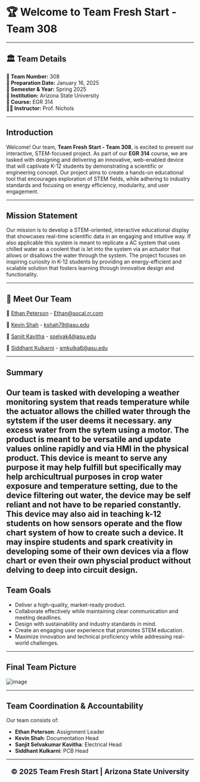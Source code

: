 # 🏆 **Welcome to Team Fresh Start - Team 308**

---

## 🏛 **Team Details**
**🔢 Team Number:** 308  
**📅 Preparation Date:** January 16, 2025  
**📆 Semester & Year:** Spring 2025  
**🏫 Institution:** Arizona State University  
**📖 Course:** EGR 314  
**👨‍🏫 Instructor:** Prof. Nichols  

---

## Introduction  
Welcome! Our team, **Team Fresh Start - Team 308**, is excited to present our interactive, STEM-focused project. As part of our **EGR 314** course, we are tasked with designing and delivering an innovative, web-enabled device that will captivate K-12 students by demonstrating a scientific or engineering concept. Our project aims to create a hands-on educational tool that encourages exploration of STEM fields, while adhering to industry standards and focusing on energy efficiency, modularity, and user engagement.

---

## Mission Statement  
Our mission is to develop a STEM-oriented, interactive educational display that showcases real-time scientific data in an engaging and intuitive way. If also applicable this system is meant to replicate a AC system that uses chilled water as a coolent that is let into the system via an actuator that allows or disallows the water through the system. The project focuses on inspiring curiosity in K-12 students by providing an energy-efficient and scalable solution that fosters learning through innovative design and functionality.

---

## 👥 **Meet Our Team**  
🔹 [Ethan Peterson](https://ejpete10.github.io/test_Datasheet.github.io/)  - Ethan@socal.rr.com

🔹 [Kevin Shah](https://kshah79.github.io/kshah79/)  - kshah79@asu.edu

🔹 [Sanjit Kavitha](http://sanjitsk.github.io)  - sselvak4@asu.edu

🔹 [Siddhant Kulkarni](https://smkulka6.github.io/smkulka6/Individual%20Schematic/)  - smkulka6@asu.edu

---
## Summary

Our team is tasked with developing a weather monitoring system that reads temperature while the actuator allows the chilled water through the sytstem if the user deems it necessary. any excess water from the sytem using a motor. The product is meant to be versatile and update values online rapidly and via HMI in the physical product. This device is meant to serve any purpose it may help fulfill but specifically may help archicultrual purposes in crop water exposure and temperature setting, due to the device filtering out water, the device may be self reliant and not have to be reparied constantly. This device may also aid in teaching k-12 students on how sensors operate and the flow chart system of how to create such a device. It may inspire students and spark creativity in developing some of their own devices via a flow chart or even their own physcial product without delving to deep into circuit design.
---

## Team Goals  
- Deliver a high-quality, market-ready product.  
- Collaborate effectively while maintaining clear communication and meeting deadlines.  
- Design with sustainability and industry standards in mind.  
- Create an engaging user experience that promotes STEM education.  
- Maximize innovation and technical proficiency while addressing real-world challenges.

---

## Final Team Picture

![image](https://github.com/user-attachments/assets/398b067d-137c-4084-87be-5fa37c45265c)


---

## Team Coordination & Accountability  
Our team consists of:  
- **Ethan Peterson**: Assignment Leader  
- **Kevin Shah**: Documentation Head  
- **Sanjit Selvakumar Kavitha**: Electrical Head  
- **Siddhant Kulkarni**: PCB Head 

---

<p align="center" style="font-size: 1.2rem; font-weight: bold;">
© 2025 Team Fresh Start | Arizona State University
</p>



